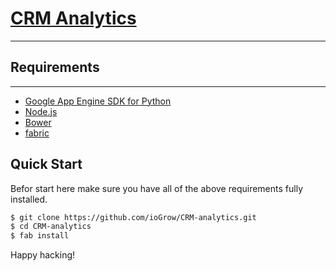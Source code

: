 # [CRM Analytics](https://github.com/ioGrow/CRM-analytics)
***
## Requirements
---------------
  - [Google App Engine SDK for Python](https://cloud.google.com/appengine/downloads)
  - [Node.js](https://nodejs.org/)
  - [Bower](http://bower.io/#install-bower)
  - [fabric](http://www.fabfile.org/installing.html)
  
## Quick Start

Befor start here make sure you have all of the above requirements fully installed.

```sh
$ git clone https://github.com/ioGrow/CRM-analytics.git
$ cd CRM-analytics
$ fab install
```

Happy hacking!

